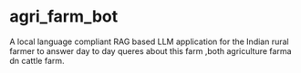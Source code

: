 # agri_farm_bot
A local language compliant RAG based LLM application for the Indian rural farmer to answer day to day queres about this farm ,both agriculture farma dn cattle farm.
